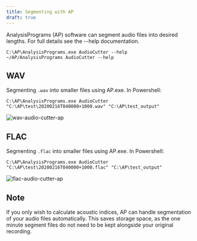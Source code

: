 ```yaml
---
title: Segmenting with AP
draft: true
---
```

AnalysisPrograms (AP) software can segment audio files into desired lengths.
For full details see the --help documentation. 

```
C:\AP\AnalysisPrograms.exe AudioCutter --help
~/AP/AnalysisPrograms AudioCutter --help
```

## WAV

Segmenting `.wav` into smaller files using AP.exe. In Powershell:

```
C:\AP\AnalysisPrograms.exe AudioCutter "C:\AP\test\20200216T040000+1000.wav" "C:\AP\test_output"
```

![wav-audio-cutter-ap](wav-audio-cutter-ap.JPG)

## FLAC

Segmenting `.flac` into smaller files using AP.exe. In Powershell:

```
C:\AP\AnalysisPrograms.exe AudioCutter "C:\AP\test\20200216T040000+1000.flac" "C:\AP\test_output"
```

![flac-audio-cutter-ap](../ap/flac-audio-cutter-ap.JPG)

## Note
If you only wish to calculate acoustic indices, AP can handle segmentation of
your audio files automatically. This saves storage space, as the one minute
segment files do not need to be kept alongside your original recording. 